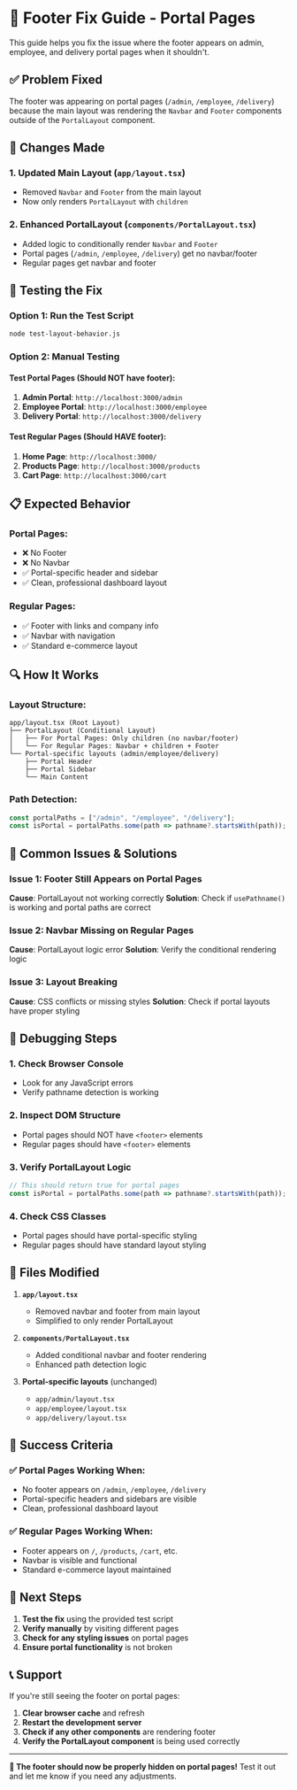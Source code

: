 # 🦶 Footer Fix Guide - Portal Pages

This guide helps you fix the issue where the footer appears on admin, employee, and delivery portal pages when it shouldn't.

## ✅ **Problem Fixed**

The footer was appearing on portal pages (`/admin`, `/employee`, `/delivery`) because the main layout was rendering the `Navbar` and `Footer` components outside of the `PortalLayout` component.

## 🔧 **Changes Made**

### 1. **Updated Main Layout** (`app/layout.tsx`)
- Removed `Navbar` and `Footer` from the main layout
- Now only renders `PortalLayout` with `children`

### 2. **Enhanced PortalLayout** (`components/PortalLayout.tsx`)
- Added logic to conditionally render `Navbar` and `Footer`
- Portal pages (`/admin`, `/employee`, `/delivery`) get no navbar/footer
- Regular pages get navbar and footer

## 🧪 **Testing the Fix**

### Option 1: Run the Test Script
```bash
node test-layout-behavior.js
```

### Option 2: Manual Testing

#### Test Portal Pages (Should NOT have footer):
1. **Admin Portal**: `http://localhost:3000/admin`
2. **Employee Portal**: `http://localhost:3000/employee`
3. **Delivery Portal**: `http://localhost:3000/delivery`

#### Test Regular Pages (Should HAVE footer):
1. **Home Page**: `http://localhost:3000/`
2. **Products Page**: `http://localhost:3000/products`
3. **Cart Page**: `http://localhost:3000/cart`

## 📋 **Expected Behavior**

### Portal Pages:
- ❌ No Footer
- ❌ No Navbar
- ✅ Portal-specific header and sidebar
- ✅ Clean, professional dashboard layout

### Regular Pages:
- ✅ Footer with links and company info
- ✅ Navbar with navigation
- ✅ Standard e-commerce layout

## 🔍 **How It Works**

### Layout Structure:
```
app/layout.tsx (Root Layout)
├── PortalLayout (Conditional Layout)
│   ├── For Portal Pages: Only children (no navbar/footer)
│   └── For Regular Pages: Navbar + children + Footer
└── Portal-specific layouts (admin/employee/delivery)
    ├── Portal Header
    ├── Portal Sidebar
    └── Main Content
```

### Path Detection:
```javascript
const portalPaths = ["/admin", "/employee", "/delivery"];
const isPortal = portalPaths.some(path => pathname?.startsWith(path));
```

## 🚨 **Common Issues & Solutions**

### Issue 1: Footer Still Appears on Portal Pages
**Cause**: PortalLayout not working correctly
**Solution**: Check if `usePathname()` is working and portal paths are correct

### Issue 2: Navbar Missing on Regular Pages
**Cause**: PortalLayout logic error
**Solution**: Verify the conditional rendering logic

### Issue 3: Layout Breaking
**Cause**: CSS conflicts or missing styles
**Solution**: Check if portal layouts have proper styling

## 🔧 **Debugging Steps**

### 1. **Check Browser Console**
- Look for any JavaScript errors
- Verify pathname detection is working

### 2. **Inspect DOM Structure**
- Portal pages should NOT have `<footer>` elements
- Regular pages should have `<footer>` elements

### 3. **Verify PortalLayout Logic**
```javascript
// This should return true for portal pages
const isPortal = portalPaths.some(path => pathname?.startsWith(path));
```

### 4. **Check CSS Classes**
- Portal pages should have portal-specific styling
- Regular pages should have standard layout styling

## 📁 **Files Modified**

1. **`app/layout.tsx`**
   - Removed navbar and footer from main layout
   - Simplified to only render PortalLayout

2. **`components/PortalLayout.tsx`**
   - Added conditional navbar and footer rendering
   - Enhanced path detection logic

3. **Portal-specific layouts** (unchanged)
   - `app/admin/layout.tsx`
   - `app/employee/layout.tsx`
   - `app/delivery/layout.tsx`

## 🎯 **Success Criteria**

### ✅ **Portal Pages Working When:**
- No footer appears on `/admin`, `/employee`, `/delivery`
- Portal-specific headers and sidebars are visible
- Clean, professional dashboard layout

### ✅ **Regular Pages Working When:**
- Footer appears on `/`, `/products`, `/cart`, etc.
- Navbar is visible and functional
- Standard e-commerce layout maintained

## 🔄 **Next Steps**

1. **Test the fix** using the provided test script
2. **Verify manually** by visiting different pages
3. **Check for any styling issues** on portal pages
4. **Ensure portal functionality** is not broken

## 📞 **Support**

If you're still seeing the footer on portal pages:

1. **Clear browser cache** and refresh
2. **Restart the development server**
3. **Check if any other components** are rendering footer
4. **Verify the PortalLayout component** is being used correctly

---

**🎉 The footer should now be properly hidden on portal pages!** Test it out and let me know if you need any adjustments.
